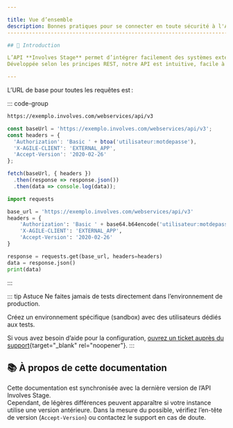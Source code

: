 ```yaml
---

title: Vue d’ensemble
description: Bonnes pratiques pour se connecter en toute sécurité à l'API d'Involves Stage.
-------------------------------------------------------------------------------------------

## 🚀 Introduction

L’API **Involves Stage** permet d’intégrer facilement des systèmes externes, en automatisant les processus et en simplifiant vos opérations.
Développée selon les principes REST, notre API est intuitive, facile à utiliser et entièrement compatible avec les clients HTTP standards, sans nécessiter de développement particulier.

---
```


L’URL de base pour toutes les requêtes est :

\::: code-group

```bash [URL de base]
https://exemplo.involves.com/webservices/api/v3
```

```javascript [Exemple basique]
const baseUrl = 'https://exemplo.involves.com/webservices/api/v3';
const headers = {
  'Authorization': 'Basic ' + btoa('utilisateur:motdepasse'),
  'X-AGILE-CLIENT': 'EXTERNAL_APP',
  'Accept-Version': '2020-02-26'
};

fetch(baseUrl, { headers })
  .then(response => response.json())
  .then(data => console.log(data));
```

```python [Exemple basique]
import requests

base_url = 'https://exemplo.involves.com/webservices/api/v3'
headers = {
    'Authorization': 'Basic ' + base64.b64encode('utilisateur:motdepasse'.encode()).decode(),
    'X-AGILE-CLIENT': 'EXTERNAL_APP',
    'Accept-Version': '2020-02-26'
}

response = requests.get(base_url, headers=headers)
data = response.json()
print(data)
```

\:::

\::: tip Astuce
Ne faites jamais de tests directement dans l’environnement de production.

Créez un environnement spécifique (sandbox) avec des utilisateurs dédiés aux tests.

Si vous avez besoin d’aide pour la configuration, [ouvrez un ticket auprès du support](https://help.involves.com/hc/fr/requests/new){target="\_blank" rel="noopener"}.
\:::

## 📚 À propos de cette documentation

Cette documentation est synchronisée avec la dernière version de l’API Involves Stage.<br />
Cependant, de légères différences peuvent apparaître si votre instance utilise une version antérieure.
Dans la mesure du possible, vérifiez l’en-tête de version (`Accept-Version`) ou contactez le support en cas de doute.
